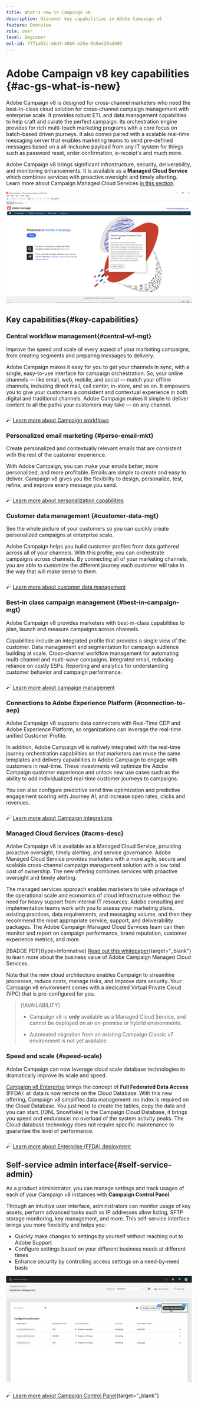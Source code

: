 ```yaml
---
title: What's new in Campaign v8
description: Discover key capabilities in Adobe Campaign v8
feature: Overview
role: User
level: Beginner
exl-id: 7771a02c-ebd4-48b6-b25e-6b6e420ad493
---
```

# Adobe Campaign v8 key capabilities {#ac-gs-what-is-new}

Adobe Campaign v8 is designed for cross-channel marketers who need the best-in-class cloud solution for cross-channel campaign management with enterprise scale. It provides robust ETL and data management capabilities to help craft and curate the perfect campaign. Its orchestration engine provides for rich multi-touch marketing programs with a core focus on batch-based driven journeys. It also comes paired with a scalable real-time messaging server that enables marketing teams to send pre-defined messages based on a all-inclusive payload from any IT system for things such as password reset, order confirmation, e-receipt's and much more.

Adobe Campaign v8 brings significant infrastructure, security, deliverability, and monitoring enhancements. It is available as a **Managed Cloud Service** which combines services with proactive oversight and timely alterting. Learn more about Campaign Managed Cloud Services [in this section](#acms-desc).

![](assets/home-page.png) 

## Key capabilities{#key-capabilities}

### Central workflow management{#central-wf-mgt}

Improve the speed and scale of every aspect of your marketing campaigns, from creating segments and preparing messages to delivery. 

Adobe Campaign makes it easy for you to get your channels in sync, with a single, easy-to-use interface for campaign orchestration. So, your online channels — like email, web, mobile, and social — match your offline channels, including direct mail, call center, in-store, and so on. It empowers you to give your customers a consistent and contextual experience in both digital and traditional channels. Adobe Campaign makes it simple to deliver content to all the paths your customers may take — on any channel.

![](../assets/do-not-localize/glass.png) [Learn more about Campaign workflows](../config/workflows.md)

### Personalized email marketing {#perso-email-mkt}

Create personalized and contextually relevant emails that are consistent with the rest of the customer experience.

With Adobe Campaign, you can make your emails better, more personalized, and more profitable. Emails are simple to create and easy to deliver. Campaign v8 gives you the flexibility to design, personalize, test, refine, and improve every message you send.

![](../assets/do-not-localize/glass.png) [Learn more about personalization capabilities](create-message.md)

### Customer data management {#customer-data-mgt}

See the whole picture of your customers so you can quickly create personalized campaigns at enterprise scale.

Adobe Campaign helps you build customer profiles from data gathered across all of your channels. With this profile, you can orchestrate campaigns across channels. By connecting all of your marketing channels, you are able to customize the different journey each customer will take in the way that will make sense to them.

![](../assets/do-not-localize/glass.png) [Learn more about customer data management](audiences.md)

### Best-in class campaign management {#best-in-campaign-mgt}

Adobe Campaign v8 provides marketers with best-in-class capabilities to plan, launch and measure campaigns across channels. 

Capabilities include an integrated profile that provides a single view of the customer. Data management and segmentation for campaign audience building at scale. Cross-channel workflow management for automating multi-channel and multi-wave campaigns. Integrated email, reducing reliance on costly ESPs. Reporting and analytics for understanding customer behavior and campaign performance.

![](../assets/do-not-localize/glass.png) [Learn more about campaign management](campaigns.md)

    
### Connections to Adobe Experience Platform {#connection-to-aep}

Adobe Campaign v8 supports data connectors with Real-Time CDP and Adobe Experience Platform, so organizations can leverage the real-time unified Customer Profile.
     
In addition, Adobe Campaign v8 is natively integrated with the real-time journey orchestration capabilities so that marketers can reuse the same templates and delivery capabilities in Adobe Campaign to engage with customers in real-time. These investments will optimize the Adobe Campaign customer experience and unlock new use cases such as the ability to add individualized real-time customer journeys to campaigns.
    
You can also configure predictive send time optimization and predictive engagement scoring with Journey AI, and increase open rates, clicks and revenues.

![](../assets/do-not-localize/glass.png) [Learn more about Campaign integrations](../connect/integration.md)


### Managed Cloud Services {#acms-desc}

Adobe Campaign v8 is available as a Managed Cloud Service, providing proactive oversight, timely alerting, and service governance. Adobe Managed Cloud Service provides marketers with a more agile, secure and scalable cross-channel campaign management solution with a low total cost of ownership. The new offering combines services with proactive oversight and timely alerting.

The managed services approach enables marketers to take advantage of the operational scale and economics of cloud infrastructure without the need for heavy support from internal IT resources. Adobe consulting and implementation teams work with you to assess your marketing plans, existing practices, data requirements, and messaging volume, and then they recommend the most appropriate service, support, and deliverability packages. The Adobe Campaign Managed Cloud Services team can then monitor and report on campaign performance, brand reputation, customer experience metrics, and more.

[!BADGE PDF]{type=Informative} [Read out this whitepaper](https://experienceleague.adobe.com/docs/campaign/assets/IDC-Report-BusinessValueOfAdobeCampaign.pdf){target="_blank"} to learn more about the business value of Adobe Campaign Managed Cloud Services.

Note that the new cloud architecture enables Campaign to streamline processes, reduce costs, manage risks, and improve data security. Your Campaign v8 environment comes with a dedicated Virtual Private Cloud (VPC) that is pre-configured for you.


>[!AVAILABILITY]
>
>* Campaign v8 is **only** available as a Managed Cloud Service, and cannot be deployed on an on-premise or hybrid environments. 
>
>* Automated migration from an existing Campaign Classic v7 environment is not yet available.


### Speed and scale {#speed-scale}

Adobe Campaign can now leverage cloud scale database technologies to dramatically improve its scale and speed.

[Campaign v8 Enterprise](../architecture/enterprise-deployment.md) brings the concept of **Full Federated Data Access** (FFDA): all data is now remote on the Cloud Database. With this new offering, Campaign v8 simplifies data management: no index is required on the Cloud Database. You just need to create the tables, copy the data and you can start. [!DNL Snowflake] is the Campaign Cloud Database, it brings you speed and endurance: no overload of the system activity peaks. The Cloud database technology does not require specific maintenance to guarantee the level of performance. 

![](../assets/do-not-localize/glass.png) [Learn more about Enterprise (FFDA) deployment](../architecture/enterprise-deployment.md)


## Self-service admin interface{#self-service-admin}

As a product administrator, you can manage settings and track usages of each of your Campaign v8 instances with **Campaign Control Panel**. 

Through an intuitive user interface, administrators can monitor usage of key assets, perform advanced tasks such as IP addresses allow listing, SFTP storage monitoring, key management, and more. This self-service interface brings you more flexibility and helps you:

* Quickly make changes to settings by yourself without reaching out to Adobe Support
* Configure settings based on your different business needs at different times
* Enhance security by controlling access settings on a need-by-need basis

![](assets/subdomain1.png)

![](../assets/do-not-localize/glass.png) [Learn more about Campaign Control Panel](https://experienceleague.adobe.com/docs/control-panel/using/discover-control-panel/key-features.html){target="_blank"}



